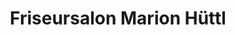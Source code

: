 ---
title: "Friseursalon Marion Hüttl"
url: /regensburg/friseursalon-marion-huettl/
shop: Friseur
---